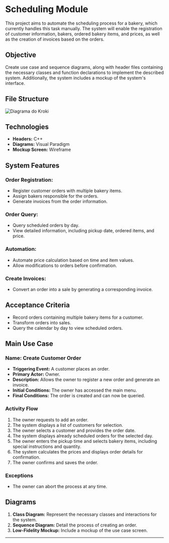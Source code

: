 
# Scheduling Module

This project aims to automate the scheduling process for a bakery, which currently handles this task manually. The system will enable the registration of customer information, bakers, ordered bakery items, and prices, as well as the creation of invoices based on the orders.

## Objective
Create use case and sequence diagrams, along with header files containing the necessary classes and function declarations to implement the described system. Additionally, the system includes a mockup of the system's interface.
## File Structure
![Diagrama do Kroki](https://kroki.io/plantuml/svg/eNpdksFOwzAMhu97Cp8nVu6cJjYJcUAc-gRe4rYRqT0cl2pvj5u1k-CUps7n_4uVYzFUmy9lt4dWOptR6XCmkno-vOIX6e3Q3orRuNvvoWh49nUPSyW-icRmgBc4U5eYClzqeUh-usCcbADGkZ7gqin4ghwhcTGdgiXh0tRWp4ylwDlhrzg219h5w3siEFuyGyhlrMCQrhskbCo5k_5HPzAxhEfZA40U_wROxWQkreqtibp5WP9V4Sq6tHDM-U7u3Dv_iN-jYifMYXIrR00MM-AoExt0ok6DaPT-lfqsn0M1Y-wdqMV1PltuqZnL_CL0PtZVtQ0DxSlvruvu0WJhemK_3yKS7n4bSt8TcSCIf8ZTdSAo1YlCl2Vudkfi6C_gF_OZtDo=)
## Technologies
- **Headers:** C++
- **Diagrams:** Visual Paradigm
- **Mockup Screen:** Wireframe

## System Features

### Order Registration:
- Register customer orders with multiple bakery items.
- Assign bakers responsible for the orders.
- Generate invoices from the order information.

### Order Query:
- Query scheduled orders by day.
- View detailed information, including pickup date, ordered items, and price.

### Automation:
- Automate price calculation based on time and item values.
- Allow modifications to orders before confirmation.

### Create Invoices:
- Convert an order into a sale by generating a corresponding invoice.

## Acceptance Criteria
- Record orders containing multiple bakery items for a customer.
- Transform orders into sales.
- Query the calendar by day to view scheduled orders.

## Main Use Case
### Name: Create Customer Order
- **Triggering Event:** A customer places an order.
- **Primary Actor:** Owner.
- **Description:** Allows the owner to register a new order and generate an invoice.
- **Initial Conditions:** The owner has accessed the main menu.
- **Final Conditions:** The order is created and can now be queried.

### Activity Flow
1. The owner requests to add an order.
2. The system displays a list of customers for selection.
3. The owner selects a customer and provides the order date.
4. The system displays already scheduled orders for the selected day.
5. The owner enters the pickup time and selects bakery items, including special instructions and quantity.
6. The system calculates the prices and displays order details for confirmation.
7. The owner confirms and saves the order.

### Exceptions
- The owner can abort the process at any time.

## Diagrams
1. **Class Diagram:** Represent the necessary classes and interactions for the system.
2. **Sequence Diagram:** Detail the process of creating an order.
3. **Low-Fidelity Mockup:** Include a mockup of the use case screen.

---

